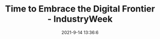 ---
"title": "Time to Embrace the Digital Frontier - IndustryWeek"
"date": "2021-9-14 13:36:6"
"feed_name": "GOOGLENEWSINDUSTRIAL"
"feed_website": "https://news.google.com/search?q=industrial%2Bincident&hl=en-US&gl=US&ceid=US:en"
"feed_rss": "https://news.google.com/rss/search?q=industrial%2Bincident&hl=en-US&gl=US&ceid=US:en"
"link": "https://www.industryweek.com/technology-and-iiot/article/21175209/time-to-embrace-the-digital-frontier"
"file": "_posts/2021-1-1-600defab1d87d3b4a17baf9ff134384a0eae0ea6.md"
"accident": "0"
"drilling": "0"
---